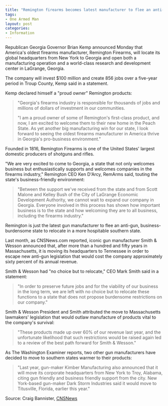```yaml
---
title: "Remington firearms becomes latest manufacturer to flee an anti-gun state to warmer business climate in the south"
tags:
- One Armed Man
layout: post
categories:
- Information
---
```


Republican Georgia Governor Brian Kemp announced Monday that America's oldest firearms manufacturer, Remington Firearms, will locate its global headquarters from New York to Georgia and open both a manufacturing operation and a world-class research and development center in LaGrange, Georgia.

The company will invest $100 million and create 856 jobs over a five-year period in Troup County, Kemp said in a statement.

Kemp declared himself a "proud owner" Remington products:

> "Georgia's firearms industry is responsible for thousands of jobs and millions of dollars of investment in our communities.
> 
> "I am a proud owner of some of Remington's first-class product, and now, I am excited to welcome them to their new home in the Peach State. As yet another big manufacturing win for our state, I look forward to seeing the oldest firearms manufacturer in America thrive in Georgia's pro-business environment."

Founded in 1816, Remington Firearms is one of the United States' largest domestic producers of shotguns and rifles.

"We are very excited to come to Georgia, a state that not only welcomes business but enthusiastically supports and welcomes companies in the firearms industry," Remington CEO Ken D'Arcy, RemArms said, touting the state's business-friendly environment:

> "Between the support we've received from the state and from Scott Malone and Kelley Bush of the City of LaGrange Economic Development Authority, we cannot wait to expand our company in Georgia. Everyone involved in this process has shown how important business is to the state and how welcoming they are to all business, including the firearms industry."

Remington is just the latest gun manufacturer to flee an anti-gun, business-burdensome state to relocate in a more hospitable southern state.

Last month, as CNSNews.com reported, iconic gun manufacturer Smith & Wesson announced that, after more than a hundred and fifty years in Massachusetts, it is moving its headquarters to Tennessee in order to escape new anti-gun legislation that would cost the company approximately sixty percent of its annual revenue.

Smith & Wesson had "no choice but to relocate," CEO Mark Smith said in a statement:

> "In order to preserve future jobs and for the viability of our business in the long term, we are left with no choice but to relocate these functions to a state that does not propose burdensome restrictions on our company."

Smith & Wesson President and Smith attributed the move to Massachusetts lawmakers' legislation that would outlaw manufacture of products vital to the company's survival:

> "These products made up over 60% of our revenue last year, and the unfortunate likelihood that such restrictions would be raised again led to a review of the best path forward for Smith & Wesson."

As The Washington Examiner reports, two other gun manufacturers have decided to move to southern states warmer to their products:

> "Last year, gun-maker Kimber Manufacturing also announced that it will move its corporate headquarters from New York to Troy, Alabama, citing gun friendly and business friendly support from the city. New York-based gun-maker Dark Storm Industries said it would move to Titusville, Florida, earlier this year."

Source: Craig Bannister, [CNSNews](https://cnsnews.com/blog/craig-bannister/remington-firearms-becomes-latest-manufacturer-flee-anti-gun-state-warmer)